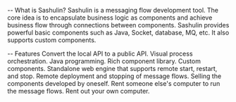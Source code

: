 -- What is Sashulin?
  Sashulin is a messaging flow development tool. The core idea is to encapsulate business logic as components and achieve business flow through connections between components.
  Sashulin provides powerful basic components such as Java, Socket, database, MQ, etc. It also supports custom components.

-- Features
  Convert the local API to a public API.
  Visual process orchestration.
  Java programming.
  Rich component library.
  Custom components.
  Standalone web engine that supports remote start, restart, and stop.
  Remote deployment and stopping of message flows.
  Selling the components developed by oneself.
  Rent someone else's computer to run the message flows.
  Rent out your own computer.
